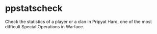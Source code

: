 # ppstatscheck
Check the statistics of a player or a clan in Pripyat Hard, one of the most difficult Special Operations in Warface.
